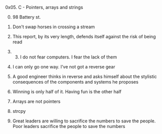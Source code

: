 0x05. C - Pointers, arrays and strings

0. 98 Battery st.


2. Don't swap horses in crossing a stream


5. This report, by its very length, defends itself against the risk of being read

7. 3. I do not fear computers. I fear the lack of them

9. I can only go one way. I've not got a reverse gear


11. A good engineer thinks in reverse and asks himself about the stylistic consequences of the components and systems he proposes



7. Winning is only half of it. Having fun is the other half

9. Arrays are not pointers

9. strcpy

10. Great leaders are willing to sacrifice the numbers to save the people. Poor leaders sacrifice the people to save the numbers
